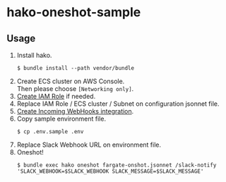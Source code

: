 # hako-oneshot-sample

## Usage

1. Install hako.
    ```
    $ bundle install --path vendor/bundle
    ```
1. Create ECS cluster on AWS Console.  
Then please choose `[Networking only]`.
1. [Create IAM Role](https://docs.aws.amazon.com/AmazonECS/latest/developerguide/task_execution_IAM_role.html) if needed.
1. Replace IAM Role / ECS cluster / Subnet on configuration jsonnet file.
1. [Create Incoming WebHooks integration](https://slack.com/services/new/incoming-webhook).
1. Copy sample environment file.
    ```
    $ cp .env.sample .env
    ```
1. Replace Slack Webhook URL on environment file.
1. Oneshot!
    ```
    $ bundle exec hako oneshot fargate-onshot.jsonnet /slack-notify 'SLACK_WEBHOOK=$SLACK_WEBHOOK SLACK_MESSAGE=$SLACK_MESSAGE'
    ```
